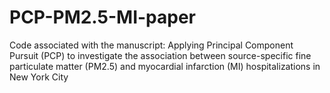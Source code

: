 # PCP-PM2.5-MI-paper
Code associated with the manuscript: Applying Principal Component Pursuit (PCP) to investigate the association between source-specific fine particulate matter (PM2.5) and myocardial infarction (MI) hospitalizations in New York City 

